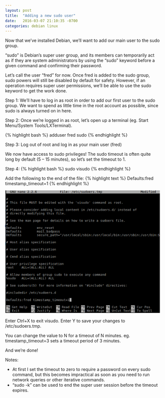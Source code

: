 ```yaml
---
layout: post
title:  "Adding a new sudo user"
date:   2016-03-07 21:10:35 -0700
categories: debian linux
---
```

Now that we’ve installed Debian, we’ll want to add our main user to the sudo group.

“sudo” is Debian’s super user group, and its members can temporarily act as if they are system administrators by using the “sudo” keyword before a given command and confirming their password.

Let’s call the user “fred” for now.  Once fred is added to the sudo group, sudo powers will still be disabled by default for safety.  However, if an operation requires super user permissions, we’ll be able to use the sudo keyword to get the work done.

Step 1:
We’ll have to log in as root in order to add our first user to the sudo group.  We want to spend as little time in the root account as possible, since sudo is always turned on in here.

Step 2:
Once we’re logged in as root, let’s open up a terminal (eg. Start Menu/System Tools/LXTerminal).

{% highlight bash %}
adduser fred sudo
{% endhighlight %}

Step 3:
Log out of root and log in as your main user (fred)

We now have access to sudo privileges!  The sudo timeout is often quite long by default (5 – 15 minutes), so let’s set the timeout to 1.

Step 4:
{% highlight bash %}
sudo visudo
{% endhighlight %}

Add the following to the end of the file:
{% highlight text %}
Defaults:fred timestamp_timeout=1
{% endhighlight %}

![alt-text](/images/visudo_setting_timeout.png "Setting default sudo timeout")

Enter Ctrl+X to exit visudo.  Enter Y to save your changes to /etc/sudoers.tmp.

You can change the value to N for a timeout of N minutes.  eg. timestamp_timeout=3 sets a timeout period of 3 minutes.

And we’re done!

Notes:

* At first I set the timeout to zero to require a password on every sudo command, but this becomes impractical as soon as you need to run network queries or other iterative commands.
* “sudo -k” can be used to end the super user session before the timeout expires.
